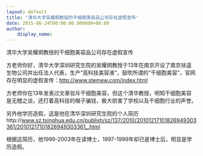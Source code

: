 ```yaml
---
layout: default
title: '清华大学吴耀炯教授的干细胞美容品公司存在虚假宣传'
date: 2015-06-24T00:00:00.000000+08:00
author:
    display_name: 
---
```


清华大学吴耀炯教授的干细胞美容品公司存在虚假宣传

方老师你好，清华大学深圳研究生院的吴耀炯教授于13年在南京开设了南京铱遥生物公司并出任法人代表，生产“高科技美容液”，鼓吹所谓的“干细胞美容”，官网存在明显的虚假宣传：http://www.stemew.com/index.html

方老师你在13年发表过文章驳斥干细胞美容，但这个清华教授，明知干细胞美容是无稽之谈，还打着高科技的幌子骗钱，极大损害了学校以及干细胞行业的声誉。

另外他学历造假，这是他在清华深圳研究生院的个人简历http://www.sz.tsinghua.edu.cn/publish/sz/137/2010/20101217101826949303361/20101217101826949303361_.html

根据这简历，他1999-2003年在读博士，1997-1999年却已是博士后，明显是学历造假。

